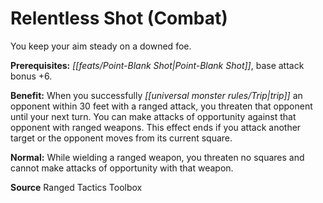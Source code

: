 ﻿---
cssclass: [feats]

---
# Relentless Shot (Combat)

You keep your aim steady on a downed foe.

**Prerequisites:** _[[feats/Point-Blank Shot|Point-Blank Shot]]_, base attack bonus +6.

**Benefit:** When you successfully _[[universal monster rules/Trip|trip]]_ an opponent within 30 feet with a ranged attack, you threaten that opponent until your next turn. You can make attacks of opportunity against that opponent with ranged weapons. This effect ends if you attack another target or the opponent moves from its current square.

**Normal:** While wielding a ranged weapon, you threaten no squares and cannot make attacks of opportunity with that weapon.

**Source** Ranged Tactics Toolbox